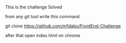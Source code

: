 This is the challenge Solved

from any git tool write this command

git clone https://github.com/m1dabo/FrontEnd-Challenge


after that open index.html on chrome 


